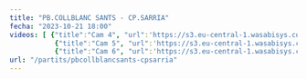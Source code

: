 ```yaml
---
title: "PB.COLLBLANC SANTS - CP.SARRIA"
fecha: "2023-10-21 18:00"
videos: [ {"title":"Cam 4", "url":'https://s3.eu-central-1.wasabisys.com/cpsarria/T23-24/infA/pbcollblancsants-cpsarria-20231021/partit_4.mkv'}, 
           {"title":"Cam 5", "url":'https://s3.eu-central-1.wasabisys.com/cpsarria/T23-24/infA/pbcollblancsants-cpsarria-20231021/partit_5.mkv'},
           {"title":"Cam 6", "url":'https://s3.eu-central-1.wasabisys.com/cpsarria/T23-24/infA/pbcollblancsants-cpsarria-20231021/partit_6.mkv'}]
url: "/partits/pbcollblancsants-cpsarria"
---
```

